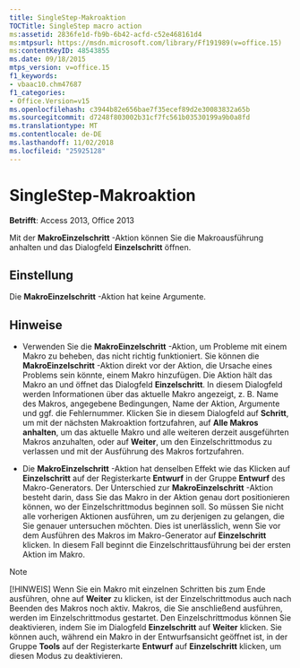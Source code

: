 ```yaml
---
title: SingleStep-Makroaktion
TOCTitle: SingleStep macro action
ms:assetid: 2836fe1d-fb9b-6b42-acfd-c52e468161d4
ms:mtpsurl: https://msdn.microsoft.com/library/Ff191989(v=office.15)
ms:contentKeyID: 48543855
ms.date: 09/18/2015
mtps_version: v=office.15
f1_keywords:
- vbaac10.chm47687
f1_categories:
- Office.Version=v15
ms.openlocfilehash: c3944b82e656bae7f35ecef89d2e30083832a65b
ms.sourcegitcommit: d7248f803002b31cf7fc561b03530199a9b0a8fd
ms.translationtype: MT
ms.contentlocale: de-DE
ms.lasthandoff: 11/02/2018
ms.locfileid: "25925128"
---
```

# <a name="singlestep-macro-action"></a>SingleStep-Makroaktion


**Betrifft**: Access 2013, Office 2013

Mit der **MakroEinzelschritt** -Aktion können Sie die Makroausführung anhalten und das Dialogfeld **Einzelschritt** öffnen.

## <a name="setting"></a>Einstellung

Die **MakroEinzelschritt** -Aktion hat keine Argumente.

## <a name="remarks"></a>Hinweise

  - Verwenden Sie die **MakroEinzelschritt** -Aktion, um Probleme mit einem Makro zu beheben, das nicht richtig funktioniert. Sie können die **MakroEinzelschritt** -Aktion direkt vor der Aktion, die Ursache eines Problems sein könnte, einem Makro hinzufügen. Die Aktion hält das Makro an und öffnet das Dialogfeld **Einzelschritt**. In diesem Dialogfeld werden Informationen über das aktuelle Makro angezeigt, z. B. Name des Makros, angegebene Bedingungen, Name der Aktion, Argumente und ggf. die Fehlernummer. Klicken Sie in diesem Dialogfeld auf **Schritt**, um mit der nächsten Makroaktion fortzufahren, auf **Alle Makros anhalten**, um das aktuelle Makro und alle weiteren derzeit ausgeführten Makros anzuhalten, oder auf **Weiter**, um den Einzelschrittmodus zu verlassen und mit der Ausführung des Makros fortzufahren.

  - Die **MakroEinzelschritt** -Aktion hat denselben Effekt wie das Klicken auf **Einzelschritt** auf der Registerkarte **Entwurf** in der Gruppe **Entwurf** des Makro-Generators. Der Unterschied zur **MakroEinzelschritt** -Aktion besteht darin, dass Sie das Makro in der Aktion genau dort positionieren können, wo der Einzelschrittmodus beginnen soll. So müssen Sie nicht alle vorherigen Aktionen ausführen, um zu derjenigen zu gelangen, die Sie genauer untersuchen möchten. Dies ist unerlässlich, wenn Sie vor dem Ausführen des Makros im Makro-Generator auf **Einzelschritt** klicken. In diesem Fall beginnt die Einzelschrittausführung bei der ersten Aktion im Makro.


> [!NOTE]
> <P>[!HINWEIS] Wenn Sie ein Makro mit einzelnen Schritten bis zum Ende ausführen, ohne auf <STRONG>Weiter</STRONG> zu klicken, ist der Einzelschrittmodus auch nach Beenden des Makros noch aktiv. Makros, die Sie anschließend ausführen, werden im Einzelschrittmodus gestartet. Den Einzelschrittmodus können Sie deaktivieren, indem Sie im Dialogfeld <STRONG>Einzelschritt</STRONG> auf <STRONG>Weiter</STRONG> klicken. Sie können auch, während ein Makro in der Entwurfsansicht geöffnet ist, in der Gruppe <STRONG>Tools</STRONG> auf der Registerkarte <STRONG>Entwurf</STRONG> auf <STRONG>Einzelschritt</STRONG> klicken, um diesen Modus zu deaktivieren.</P>


